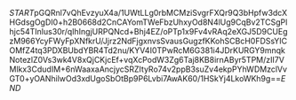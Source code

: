 $START$pGQRnl7vQhEvzyuX4a/1UWtLLg0rbMCMziSvgrFXQr9Q3bHpfw3dcXHGdsgOgDI0+h2B0668d2CnCAYomTWeFbzUhxyOd8N4lUg9CqBv2TCSgPlhjc54TInlus30r/qIhIngjURPQNcd+Bhj4EZ/oPTp1x9Fv4vRAq2eXGJ5D9CUEgzM966YcyFWyFpXNfkrU/Jjrz2NdFjgxnvsSvausGugzfKKohSCBcH0FDSsYICOMfZ4tq3PDXBUbdYBR4Td2nu/KYV4I0TPwRcM6G381i4JDrKURGY9mnqkNotezlZ0Vs3wk4V8xQjCKjcEf+vqXcPodW3Zg6Taj8KB8irnAByr5TPM/zII7VMlkx3CdudIM+6nWaaxaAncjycSRZItyRo74v2ppB3suZv4ekpPYhWDMzclVvGT0+yOANhilwOd3xdUgoSbOtBp9P6Lvbi7AwAK60/1HSkYj4LkoWKh9g==$END$